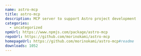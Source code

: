 ```yaml
---
name: astro-mcp
title: astro-mcp
description: MCP server to support Astro project development
categories:
  - uncategorized
npmUrl: https://www.npmjs.com/package/astro-mcp
repoUrl: https://github.com/morinokami/astro-mcp
homepageUrl: https://github.com/morinokami/astro-mcp#readme
downloads: 1052
---
```

